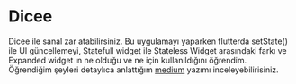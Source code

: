 # Dicee
 Dicee ile sanal zar atabilirsiniz.
 Bu uygulamayı yaparken flutterda setState() ile UI güncellemeyi, Statefull widget ile Stateless Widget arasındaki farkı ve Expanded widget ın ne olduğu ve ne için kullanıldığını öğrendim. Öğrendiğim şeyleri detaylıca anlattığım [medium](https://medium.com/@dlrkardas/dicee-ile-%C3%B6%C4%9Frendiklerim-stateful-widget-setstate-expanded-widget-0c618df32671) yazımı inceleyebilirisiniz. 



